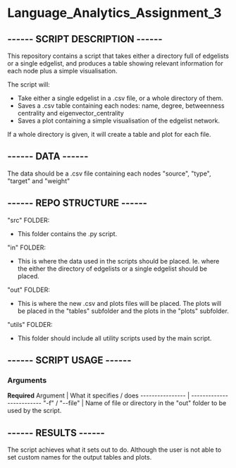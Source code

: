 # Language_Analytics_Assignment_3
## ------ SCRIPT DESCRIPTION ------
This repository contains a script that takes either a directory full of edgelists or a single edgelist, and produces a table showing relevant information for each node plus a simple visualisation.  

The script will:
- Take either a single edgelist in a .csv file, or a whole directory of them.
- Saves a .csv table containing each nodes: name, degree, betweenness centrality and eigenvector_centrality 
- Saves a plot containing a simple visualisation of the edgelist network. 

If a whole directory is given, it will create a table and plot for each file.

## ------ DATA ------
The data should be a .csv file containing each nodes "source", "type", "target" and "weight" 

## ------ REPO STRUCTURE ------
"src" FOLDER:
- This folder contains the .py script.

"in" FOLDER:
- This is where the data used in the scripts should be placed. Ie. where the either the directory of edgelists or a single edgelist should be placed.

"out" FOLDER:
- This is where the new .csv and plots files will be placed. The plots will be placed in the "tables" subfolder and the plots in the "plots" subfolder.

"utils" FOLDER:
- This folder should include all utility scripts used by the main script.

## ------ SCRIPT USAGE ------
### Arguments

**Required**
Argument         | What it specifies / does
---------------- | -------------------------
"-f" / "--file" | Name of file or directory in the "out" folder to be used by the script.

## ------ RESULTS ------
The script achieves what it sets out to do. Although the user is not able to set custom names for the output tables and plots.
